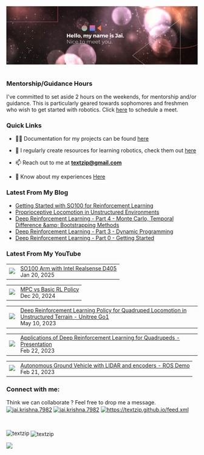 <img align="right" alt="GIF" src="banner_new.png" width="1491" />       

$~$

### Mentorship/Guidance Hours
I've committed to set aside 2 hours on the weekends, for mentorship and/or guidance. This is particularly geared towards sophomores and freshmen who wish to get started with robotics. Click [here](https://calendar.app.google/4SSiiENYY4oXaR7aA) to schedule a meet.

### Quick Links

- 👨‍💻 Documentation for my projects can be found [here](https://textzip.github.io/projects/)

- 📝 I regularly create resources for learning robotics, check them out [here](https://textzip.github.io/resources/)

- 📫 Reach out to me at **textzip@gmail.com**

- 📄 Know about my experiences [Here](https://textzip.github.io/about/)

### Latest From My Blog
<!-- BLOG-POST-LIST:START -->
- [Getting Started with SO100 for Reinforcement Learning](https://textzip.github.io/posts/GS-SO-100/)
- [Proprioceptive Locomotion in Unstructured Environments](https://textzip.github.io/posts/Loco-DRL/)
- [Deep Reinforcement Learning - Part 4 - Monte Carlo, Temporal Difference &amp;amp; Bootstrapping Methods](https://textzip.github.io/posts/DRL-4/)
- [Deep Reinforcement Learning - Part 3 - Dynamic Programming](https://textzip.github.io/posts/DRL-3/)
- [Deep Reinforcement Learning - Part 0 - Getting Started](https://textzip.github.io/posts/DRL-0/)
<!-- BLOG-POST-LIST:END -->

### Latest From My YouTube

<!-- YOUTUBE:START -->
<table><tr><td><a href="https://www.youtube.com/watch?v=tXi-rkQwmaE"><img width="140px" src="http://img.youtube.com/vi/tXi-rkQwmaE/maxresdefault.jpg"></a></td>
<td><a href="https://www.youtube.com/watch?v=tXi-rkQwmaE">SO100 Arm with Intel Realsense D405</a><br/>Jan 20, 2025</td></tr></table>
<table><tr><td><a href="https://www.youtube.com/watch?v=-cx2S0UZeyg"><img width="140px" src="http://img.youtube.com/vi/-cx2S0UZeyg/maxresdefault.jpg"></a></td>
<td><a href="https://www.youtube.com/watch?v=-cx2S0UZeyg">MPC vs Basic RL Policy</a><br/>Dec 20, 2024</td></tr></table>
<table><tr><td><a href="https://www.youtube.com/watch?v=YXFAZwNgo7Y"><img width="140px" src="http://img.youtube.com/vi/YXFAZwNgo7Y/maxresdefault.jpg"></a></td>
<td><a href="https://www.youtube.com/watch?v=YXFAZwNgo7Y">Deep Reinforcement Learning Policy for Quadruped Locomotion in   Unstructured Terrain - Unitree Go1</a><br/>May 10, 2023</td></tr></table>
<table><tr><td><a href="https://www.youtube.com/watch?v=Mq8utqI5-_g"><img width="140px" src="http://img.youtube.com/vi/Mq8utqI5-_g/maxresdefault.jpg"></a></td>
<td><a href="https://www.youtube.com/watch?v=Mq8utqI5-_g">Applications of Deep Reinforcement Learning for Quadrupeds - Presentation</a><br/>Feb 22, 2023</td></tr></table>
<table><tr><td><a href="https://www.youtube.com/watch?v=EWVXTixD85I"><img width="140px" src="http://img.youtube.com/vi/EWVXTixD85I/maxresdefault.jpg"></a></td>
<td><a href="https://www.youtube.com/watch?v=EWVXTixD85I">Autonomous Ground Vehicle with LIDAR and encoders - ROS Demo</a><br/>Feb 21, 2023</td></tr></table><!-- YOUTUBE:END -->


<h3 align="left">Connect with me:</h3>

<p align="left">
  Think we can collaborate ? Feel free to drop me a message. <br>
<a href="mailto:textzip@gmail.com" target="blank"><img align="center" src="https://cdn.worldvectorlogo.com/logos/official-gmail-icon-2020-.svg" alt="jai.krishna.7982" height="30" width="40" /></a>
<a href="https://facebook.com/jai.krishna.7982/" target="blank"><img align="center" src="https://cdn.worldvectorlogo.com/logos/facebook-4.svg" alt="jai.krishna.7982" height="30" width="40" /></a>
<a href="https://www.linkedin.com/in/jai-krishna-9b0663170/" target="blank"><img align="center" src="https://cdn.worldvectorlogo.com/logos/linkedin-icon-2.svg" alt="https://textzip.github.io/feed.xml" height="30" width="40" /></a>
</p>

$~$

<p><img align="left" src="https://github-readme-repo-859lakatt-textzip.vercel.app/api/top-langs?username=textzip&show_icons=true&theme=dark&locale=en&layout=compact" alt="textzip" /></p>

<p>&nbsp;<img align="center" src="https://github-readme-repo-859lakatt-textzip.vercel.app/api?username=textzip&show_icons=true&theme=dark&locale=en" alt="textzip" /></p>

![](https://komarev.com/ghpvc/?username=TextZip&style=for-the-badge)
